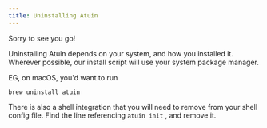 ```yaml
---
title: Uninstalling Atuin
---
```


Sorry to see you go!

Uninstalling Atuin depends on your system, and how you installed it. Wherever possible, our install script will use your system package manager.

EG, on macOS, you'd want to run

```
brew uninstall atuin
```

There is also a shell integration that you will need to remove from your shell config file. Find the line referencing `atuin init` , and remove it.
